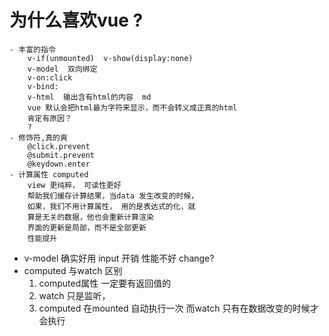 # 为什么喜欢vue ?
    - 丰富的指令
        v-if(unmounted)  v-show(display:none) 
        v-model  双向绑定 
        v-on:click  
        v-bind:
        v-html  输出含有html的内容  md 
        vue 默认会把html最为字符来显示，而不会转义成正真的html 
        肯定有原因？ 
        ?
    - 修饰符,真的爽
        @click.prevent
        @submit.prevent
        @keydown.enter
    - 计算属性 computed 
        view 更纯粹， 可读性更好
        帮助我们缓存计算结果，当data 发生改变的时候，
        如果，我们不用计算属性， 用的是表达式的化，就
        算是无关的数据，他也会重新计算渲染
        界面的更新是局部，而不是全部更新 
        性能提升

- v-model 确实好用
    input  开销 性能不好  change? 
- computed 与watch 区别
    1. computed属性  一定要有返回值的
    2. watch 只是监听， 
    3. computed 在mounted 自动执行一次
        而watch 只有在数据改变的时候才会执行

    